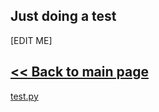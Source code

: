 ## Just doing a test


[EDIT ME]



## [<< Back to main page](https://github.com/jockerz/Colek) 

[test.py](https://github.com/jockerz/Colek)

